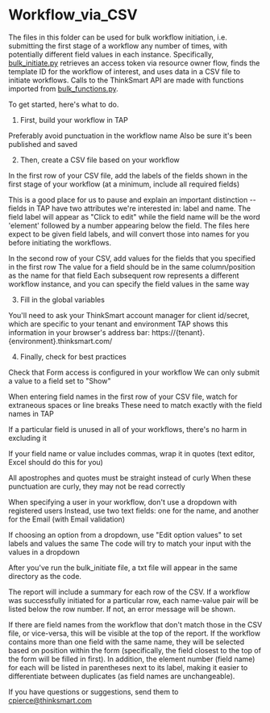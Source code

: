 # Workflow_via_CSV

The files in this folder can be used for bulk workflow initiation, i.e. submitting the first stage of a workflow any number of times, with potentially different field values in each instance. Specifically, [bulk_initiate.py](https://github.com/ThinkSmart/API_Examples/blob/master/Workflow_via_CSV/bulk_initiate.py?ts=2) retrieves an access token via resource owner flow, finds the template ID for the workflow of interest, and uses data in a CSV file to initiate workflows. Calls to the ThinkSmart API are made with functions imported from [bulk_functions.py](https://github.com/ThinkSmart/API_Examples/blob/master/Workflow_via_CSV/bulk_functions.py?ts=2). 

To get started, here's what to do.
            
1. First, build your workflow in TAP

Preferably avoid punctuation in the workflow name
	Also be sure it's been published and saved

2. Then, create a CSV file based on your workflow

In the first row of your CSV file, add the labels of the fields shown in the first stage of your workflow (at a minimum, include all required fields)

This is a good place for us to pause and explain an important distinction -- fields in TAP have two attributes we're interested in: label and name. The field label will appear as "Click to edit" while the field name will be the word 'element' followed by a number appearing below the field. The files here expect to be given field labels, and will convert those into names for you before initiating the workflows. 

In the second row of your CSV, add values for the fields that you specified in the first row
	The value for a field should be in the same column/position as the name for that field
	Each subsequent row represents a different workflow instance, and you can specify the field values in the same way

3. Fill in the global variables

You'll need to ask your ThinkSmart account manager for client id/secret, which are specific to your tenant and environment
TAP shows this information in your browser's address bar: https://{tenant}.{environment}.thinksmart.com/

4. Finally, check for best practices

Check that Form access is configured in your workflow
	We can only submit a value to a field set to "Show"

When entering field names in the first row of your CSV file, watch for extraneous spaces or line breaks
	These need to match exactly with the field names in TAP

If a particular field is unused in all of your workflows, there's no harm in excluding it

If your field name or value includes commas, wrap it in quotes (text editor, Excel should do this for you)

All apostrophes and quotes must be straight instead of curly
	When these punctuation are curly, they may not be read correctly

When specifying a user in your workflow, don't use a dropdown with registered users
	Instead, use two text fields: one for the name, and another for the Email (with Email validation)

If choosing an option from a dropdown, use "Edit option values" to set labels and values the same
	The code will try to match your input with the values in a dropdown


After you've run the bulk_initiate file, a txt file will appear in the same directory as the code. 

The report will include a summary for each row of the CSV. If a workflow was successfully initiated for a particular row, each name-value pair will be listed below the row number. If not, an error message will be shown. 

If there are field names from the workflow that don't match those in the CSV file, or vice-versa, this will be visible at the top of the report. If the workflow contains more than one field with the same name, they will be selected based on position within the form (specifically, the field closest to the top of the form will be filled in first). In addition, the element number (field name) for each will be listed in parentheses next to its label, making it easier to differentiate between duplicates (as field names are unchangeable).

If you have questions or suggestions, send them to cpierce@thinksmart.com
